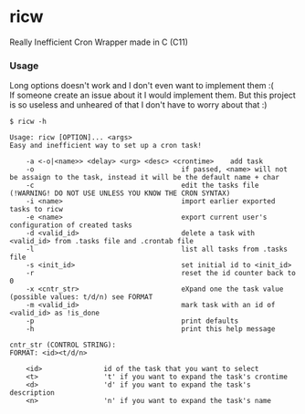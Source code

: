 # ricw
Really Inefficient Cron Wrapper made in C (C11)

### Usage
Long options doesn't work and I don't even want to implement them :(\
If someone create an issue about it I would implement them. But this project
is so useless and unheared of that I don't have to worry about that :)

    $ ricw -h

    Usage: ricw [OPTION]... <args>
    Easy and inefficient way to set up a cron task!

        -a <-o|<name>> <delay> <urg> <desc> <crontime>    add task
        -o                                    if passed, <name> will not be assaign to the task, instead it will be the default name + char
        -c                                    edit the tasks file (!WARNING! DO NOT USE UNLESS YOU KNOW THE CRON SYNTAX)
        -i <name>                             import earlier exported tasks to ricw
        -e <name>                             export current user's configuration of created tasks
        -d <valid_id>                         delete a task with <valid_id> from .tasks file and .crontab file
        -l                                    list all tasks from .tasks file
        -s <init_id>                          set initial id to <init_id>
        -r                                    reset the id counter back to 0
        -x <cntr_str>                         eXpand one the task value (possible values: t/d/n) see FORMAT
        -m <valid_id>                         mark task with an id of <valid_id> as !is_done
        -p                                    print defaults
        -h                                    print this help message

    cntr_str (CONTROL STRING):
    FORMAT: <id><t/d/n>

        <id>               id of the task that you want to select
        <t>                't' if you want to expand the task's crontime
        <d>                'd' if you want to expand the task's description
        <n>                'n' if you want to expand the task's name
